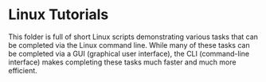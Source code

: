 <h1>Linux Tutorials</h1>

<p>This folder is full of short Linux scripts demonstrating various tasks 
that can be completed via the Linux command line. While many of these tasks 
can be completed via a GUI (graphical user interface), the CLI 
(command-line interface) makes completing these tasks much faster and much 
more efficient.
</p>

